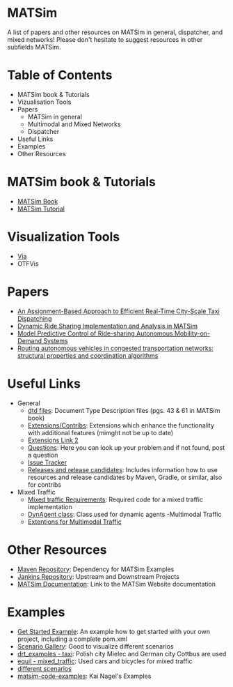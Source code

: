 # MATSim 

A list of papers and other resources on MATSim in general, dispatcher, and mixed networks! Please don't hesitate to suggest resources in other subfields MATSim.

# Table of Contents
- MATSim book & Tutorials
- Vizualisation Tools
- Papers
  - MATSim in general
  - Multimodal and Mixed Networks
  - Dispatcher
- Useful Links
- Examples
- Other Resources

# MATSim book & Tutorials
  - [MATSim Book](https://www.matsim.org/the-book)
  - [MATSim Tutorial](https://www.simunto.com/matsim/tutorials/eifer2019/)
# Visualization Tools
  - [Via](https://www.simunto.com/via/)
  - OTFVis
# Papers
  - [An Assignment-Based Approach to Efficient Real-Time City-Scale Taxi Dispatching](https://svn.vsp.tu-berlin.de/repos/public-svn/publications/vspwp/2016/16-12/IEEE_IS_taxi_simulation_hires.pdf)
  - [Dynamic Ride Sharing Implementation and Analysis in MATSim](https://transp-or.epfl.ch/heart/2017/abstracts/hEART2017_paper_130.pdf)
  - [Model Predictive Control of Ride-sharing Autonomous Mobility-on-Demand Systems](http://asl.stanford.edu/wp-content/papercite-data/pdf/Tsao.ea.ICRA19.pdf)
  - [Routing autonomous vehicles in congested transportation networks: structural properties and coordination algorithms](http://asl.stanford.edu/wp-content/papercite-data/pdf/Rossi.Zhang.Hindy.Pavone.AURO17.pdf)
  
# Useful Links
  - General
    - [dtd files](http://www.matsim.org/files/dtd/): Document Type Description files (pgs. 43 & 61 in MATSim book)
    - [Extensions/Contribs](https://github.com/matsim-org/matsim-libs/tree/master/contribs): Extensions which enhance the functionality with additional features (mimght not be up to date)
    - [Extensions Link 2](https://github.com/matsim-org/matsim-libs/blob/master/contribs/README.md)
    - [Questions](https://github.com/matsim-org/matsim-code-examples/issues?q=is:issue): Here you can look up your problem and if not found, post a question
    - [Issue Tracker](https://matsim.atlassian.net/projects/MATSIM/issues/MATSIM-174?filter=allopenissues&orderby=priority%20DESC)
    - [Releases and release candidates](https://bintray.com/matsim/matsim/): Includes information how to use resources and release candidates by Maven, Gradle, or similar, also for contribs
  - Mixed Traffic
    - [Mixed traffic Requirements](https://matsim.atlassian.net/wiki/spaces/MATPUB/pages/84246576/Mixed+traffic): Required code for a mixed traffic implementation
    - [DynAgent class](https://www.matsim.org/apidocs/dvrp/12.0/org/matsim/contrib/dynagent/package-summary.html): Class used for dynamic agents
  -Multimodal Traffic
    - [Extentions for Multimodal Traffic](https://github.com/matsim-org/matsim-libs/tree/master/contribs/multimodal)
    
# Other Resources
  - [Maven Repository](https://mvnrepository.com/artifact/org.matsim/matsim-examples/12.0-2019w45-SBB): Dependency for MATSim Examples
  - [Jankins Repository](http://ci.matsim.org:8080/): Upstream and Downstream Projects
  - [MATSim Documentation](https://www.matsim.org/gallery/): Link to the MATSim Website documentation

# Examples
  - [Get Started Example](https://github.com/matsim-org/matsim-example-project): An example how to get started with your own project, including a complete pom.xml
  - [Scenario Gallery](https://www.matsim.org/gallery/): Good to visualize different scenarios
  - [drt_examples - taxi](https://github.com/matsim-org/matsim-maas): Polish city Mielec and German city Cottbus are used
  - [equil - mixed_traffic](https://github.com/matsim-org/matsim-libs/tree/master/examples/scenarios/equil-mixedTraffic): Used cars and bicycles for mixed traffic
  - [different scenarios](https://github.com/matsim-org/matsim-libs/tree/master/examples/scenarios)
  - [matsim-code-examples](https://github.com/matsim-org/matsim-code-examples): Kai Nagel's Examples
  
